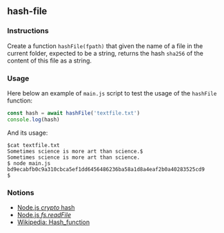 ## hash-file

### Instructions

Create a function `hashFile(fpath)` that given the name of a file in the current folder, expected to be a string, returns the hash `sha256` of the content of this file as a string.

### Usage

Here below an example of `main.js` script to test the usage of the `hashFile` function:

```js
const hash = await hashFile('textfile.txt')
console.log(hash)
```

And its usage:

```console
$cat textfile.txt
Sometimes science is more art than science.$
Sometimes science is more art than science.
$ node main.js
bd9ecabfb0c9a310cbca5ef1dd6456486236ba58a1d8a4eaf2b0a40283525cd9
$
```

### Notions

- [Node.js _crypto_ hash](https://nodejs.org/docs/latest-v14.x/api/crypto.html#crypto_class_hash)
- [Node.js _fs.readFile_](https://nodejs.org/api/fs.html#filehandlereadfileoptions)
- [Wikipedia: Hash_function](https://en.wikipedia.org/wiki/Hash_function)
